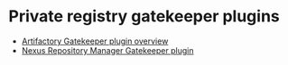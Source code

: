 # Private registry gatekeeper plugins

* [Artifactory Gatekeeper plugin overview](artifactory-gatekeeper-plugin-overview.md)
* [Nexus Repository Manager Gatekeeper plugin](nexus-repository-manager-gatekeeper-plugin.md)
